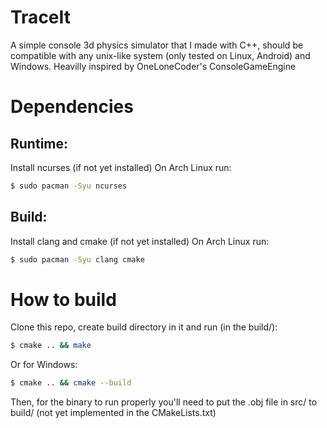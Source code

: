 # TraceIt
A simple console 3d physics simulator that I made with C++, should be compatible with any unix-like system (only tested on Linux, Android) and Windows. Heavilly inspired by OneLoneCoder's ConsoleGameEngine

# Dependencies
## Runtime:
Install ncurses (if not yet installed)
On Arch Linux run:
```bash
$ sudo pacman -Syu ncurses
```
## Build:
Install clang and cmake (if not yet installed)
On Arch Linux run:
```bash
$ sudo pacman -Syu clang cmake
```
# How to build
Clone this repo, create build directory in it and run (in the build/):
```bash
$ cmake .. && make
```
Or for Windows:
```bash
$ cmake .. && cmake --build
```
Then, for the binary to run properly you'll need to put the .obj file in src/ to build/ (not yet implemented in the CMakeLists.txt)
